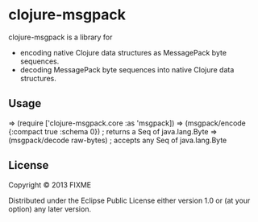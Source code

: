# clojure-msgpack

clojure-msgpack is a library for 
* encoding native Clojure data structures as MessagePack byte sequences.
* decoding MessagePack byte sequences into native Clojure data structures.

## Usage

=> (require ['clojure-msgpack.core :as 'msgpack])
=> (msgpack/encode {:compact true :schema 0}) ; returns a Seq of java.lang.Byte
=> (msgpack/decode raw-bytes) ; accepts any Seq of java.lang.Byte

## License

Copyright © 2013 FIXME

Distributed under the Eclipse Public License either version 1.0 or (at
your option) any later version.

